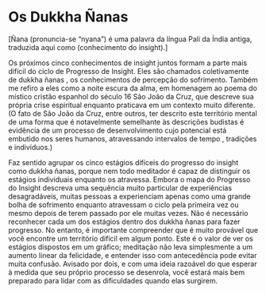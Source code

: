# Os Dukkha Ñanas

[Ñana (pronuncia-se “nyana”) é uma palavra da língua Pali da Índia antiga, traduzida aqui como (conhecimento do insight).]

Os próximos cinco conhecimentos de insight juntos formam a parte mais difícil do ciclo de Progresso de Insight. Eles são chamados coletivamente de dukkha ñanas , os conhecimentos de percepção do sofrimento. Também me refiro a eles como a noite escura da alma, em homenagem ao poema do místico cristão espanhol do século 16 São João da Cruz, que descreve sua própria crise espiritual enquanto praticava em um contexto muito diferente. (O fato de São João da Cruz, entre outros, ter descrito este território mental de uma forma que é notavelmente semelhante às descrições budistas é evidência de um processo de desenvolvimento cujo potencial está embutido nos seres humanos, atravessando intervalos de tempo , tradições e indivíduos.)

Faz sentido agrupar os cinco estágios difíceis do progresso do insight como dukkha ñanas, porque nem todo meditador é capaz de distinguir os estágios individuais enquanto os atravessa. Embora o mapa do Progresso do Insight descreva uma sequência muito particular de experiências desagradáveis, muitas pessoas a experienciam apenas como uma grande bolha de sofrimento enquanto atravessam o ciclo pela primeira vez ou mesmo depois de terem passado por ele muitas vezes. Não é necessário reconhecer cada um dos estágios dentro dos dukkha ñanas para fazer progresso. No entanto, é importante compreender que é muito provável que você encontre um território difícil em algum ponto. Este é o valor de ver os estágios dispostos em um gráfico; meditação não leva simplesmente a um aumento linear da felicidade, e entender isso com antecedência pode evitar muita confusão. Avisado por dois, e com uma ideia razoável do que esperar à medida que seu próprio processo se desenrola, você estará mais bem preparado para lidar com as dificuldades quando elas surgirem.